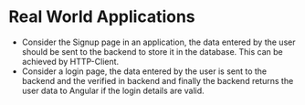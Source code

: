 # Real World Applications

- Consider the Signup page in an application, the data entered by the user should be sent to the backend to store it in the database. This can be achieved by HTTP-Client.
- Consider a login page, the data entered by the user is sent to the backend and the verified in backend and finally the backend returns the user data to Angular if the login details are valid. 

